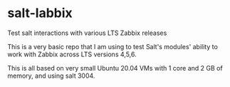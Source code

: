 # salt-labbix
Test salt interactions with various LTS Zabbix releases

This is a very basic repo that I am using to test Salt's modules' ability to work with Zabbix across LTS versions 4,5,6.

This is all based on very small Ubuntu 20.04 VMs with 1 core and 2 GB of memory, and using salt 3004.

